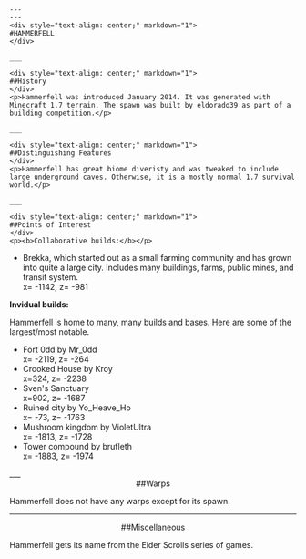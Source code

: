     ---
    ---
    <div style="text-align: center;" markdown="1">
    #HAMMERFELL
    </div>

    ___

    <div style="text-align: center;" markdown="1">
    ##History
    </div>
    <p>Hammerfell was introduced January 2014. It was generated with Minecraft 1.7 terrain. The spawn was built by eldorado39 as part of a building competition.</p>

    ___

    <div style="text-align: center;" markdown="1">
    ##Distinguishing Features
    </div>
    <p>Hammerfell has great biome diveristy and was tweaked to include large underground caves. Otherwise, it is a mostly normal 1.7 survival world.</p>

    ___

    <div style="text-align: center;" markdown="1">
    ##Points of Interest
    </div>
    <p><b>Collaborative builds:</b></p>
<ul>
<li>Brekka, which started out as a small farming community and has grown into quite a large city. Includes many buildings, farms, public mines, and transit system.<br>
x= -1142, z= -981
</li>
</ul>
<p><b>Invidual builds:</b></p>
<p>Hammerfell is home to many, many builds and bases. Here are some of the largest/most notable.</p>
<ul>
<li>Fort 0dd by Mr_0dd<br>
    x= -2119, z= -264</li>
<li>Crooked House by Kroy<br>
    x=324, z= -2238</li>
<li>Sven's Sanctuary<br>
    x=902, z= -1687</li>
    <li>Ruined city by Yo_Heave_Ho<br>
    x= -73, z= -1763</li>
    <li>Mushroom kingdom by VioletUltra<br>
    x= -1813, z= -1728</li>
   <li>Tower compound by brufleth<br>
    x= -1883, z= -1974</li>
</ul>
___

<div style="text-align: center;" markdown="1">
##Warps
</div>
<p>Hammerfell does not have any warps except for its spawn.</p>

___

<div style="text-align: center;" markdown="1">
##Miscellaneous
</div>
<p>Hammerfell gets its name from the Elder Scrolls series of games.</p>
